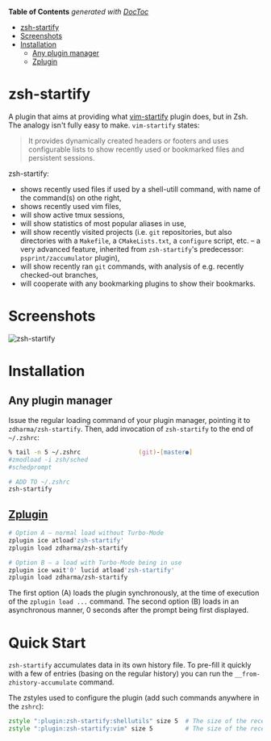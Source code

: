 <!-- START doctoc generated TOC please keep comment here to allow auto update -->
<!-- DON'T EDIT THIS SECTION, INSTEAD RE-RUN doctoc TO UPDATE -->
**Table of Contents**  *generated with [DocToc](https://github.com/thlorenz/doctoc)*

- [zsh-startify](#zsh-startify)
- [Screenshots](#screenshots)
- [Installation](#installation)
  - [Any plugin manager](#any-plugin-manager)
  - [Zplugin](#zplugin)

<!-- END doctoc generated TOC please keep comment here to allow auto update -->

# zsh-startify

A plugin that aims at providing what
[vim-startify](https://github.com/mhinz/vim-startify) plugin does, but in Zsh. The
analogy isn't fully easy to make. `vim-startify` states:

> It provides dynamically created headers or footers and uses configurable lists to
> show recently used or bookmarked files and persistent sessions.

zsh-startify:
 - shows recently used files if used by a shell-utill command, with name of the
   command(s) on othe right,
 - shows recently used vim files,
 - will show active tmux sessions,
 - will show statistics of most popular aliases in use,
 - will show recently visited projects (i.e. `git` repositories, but also directories
   with a `Makefile`, a `CMakeLists.txt`, a `configure` script, etc. – a very advanced
   feature, inherited from `zsh-startify`'s predecessor: `psprint/zaccumulator` plugin),
 - will show recently ran `git` commands, with analysis of e.g. recently checked-out
   branches,
 - will cooperate with any bookmarking plugins to show their bookmarks.

# Screenshots

![zsh-startify](https://raw.githubusercontent.com/zdharma/zsh-startify/img/zsh-startify.png)

# Installation

## Any plugin manager

Issue the regular loading command of your plugin manager, pointing it to
`zdharma/zsh-startify`. Then, add invocation of `zsh-startify` to the end of
`~/.zshrc`:


```zsh
% tail -n 5 ~/.zshrc                (git)-[master●]
#zmodload -i zsh/sched
#schedprompt

# ADD TO ~/.zshrc
zsh-startify
```

## [Zplugin](https://github.com/zdharma/zplugin)

```zsh
# Option A – normal load without Turbo-Mode
zplugin ice atload'zsh-startify'
zplugin load zdharma/zsh-startify

# Option B – a load with Turbo-Mode being in use
zplugin ice wait'0' lucid atload'zsh-startify'
zplugin load zdharma/zsh-startify
```

The first option (A) loads the plugin synchronously, at the time of execution of the
`zplugin load ...` command. The second option (B) loads in an asynchronous manner, 0
seconds after the prompt being first displayed.

# Quick Start

`zsh-startify` accumulates data in its own history file. To pre-fill it quickly with a
few of entries (basing on the regular history) you can run the
`__from-zhistory-accumulate` command.

The zstyles used to configure the plugin (add such commands anywhere in the `zshrc`):

```zsh
zstyle ":plugin:zsh-startify:shellutils" size 5  # The size of the recently used file list (default: 5)
zstyle ":plugin:zsh-startify:vim" size 5         # The size of the recently opened in Vim list (default: 5)
```



<!-- vim:tw=87
-->
